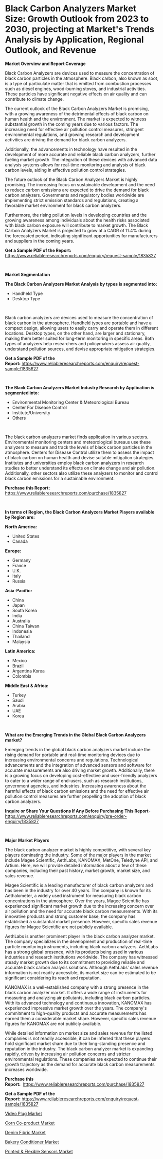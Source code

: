 <p><h1>Black Carbon Analyzers Market Size: Growth Outlook from 2023 to 2030, projecting at Market's Trends Analysis by Application, Regional Outlook, and Revenue</h1></p><p><strong>Market Overview and Report Coverage</strong></p>
<p><p>Black Carbon Analyzers are devices used to measure the concentration of black carbon particles in the atmosphere. Black carbon, also known as soot, is a type of particulate matter that is emitted from combustion processes such as diesel engines, wood-burning stoves, and industrial activities. These particles have significant negative effects on air quality and can contribute to climate change.</p><p>The current outlook of the Black Carbon Analyzers Market is promising, with a growing awareness of the detrimental effects of black carbon on human health and the environment. The market is expected to witness substantial growth in the coming years due to various factors. The increasing need for effective air pollution control measures, stringent environmental regulations, and growing research and development activities are driving the demand for black carbon analyzers.</p><p>Additionally, the advancements in technology have resulted in the development of more accurate and reliable black carbon analyzers, further fueling market growth. The integration of these devices with advanced data analysis systems allows for real-time monitoring and analysis of black carbon levels, aiding in effective pollution control strategies.</p><p>The future outlook of the Black Carbon Analyzers Market is highly promising. The increasing focus on sustainable development and the need to reduce carbon emissions are expected to drive the demand for black carbon analyzers. Governments and regulatory bodies worldwide are implementing strict emission standards and regulations, creating a favorable market environment for black carbon analyzers.</p><p>Furthermore, the rising pollution levels in developing countries and the growing awareness among individuals about the health risks associated with black carbon exposure will contribute to market growth. The Black Carbon Analyzers Market is projected to grow at a CAGR of 11.4% during the forecasted period, indicating significant opportunities for manufacturers and suppliers in the coming years.</p></p>
<p><strong>Get a Sample PDF of the Report:</strong> <a href="https://www.reliableresearchreports.com/enquiry/request-sample/1835827">https://www.reliableresearchreports.com/enquiry/request-sample/1835827</a></p>
<p>&nbsp;</p>
<p><strong>Market Segmentation</strong></p>
<p><strong>The Black Carbon Analyzers Market Analysis by types is segmented into:</strong></p>
<p><ul><li>Handheld Type</li><li>Desktop Type</li></ul></p>
<p>&nbsp;</p>
<p><p>Black carbon analyzers are devices used to measure the concentration of black carbon in the atmosphere. Handheld types are portable and have a compact design, allowing users to easily carry and operate them in different locations. Desktop types, on the other hand, are larger and stationary, making them better suited for long-term monitoring in specific areas. Both types of analyzers help researchers and policymakers assess air quality, understand pollution sources, and devise appropriate mitigation strategies.</p></p>
<p><strong>Get a Sample PDF of the Report:</strong>&nbsp;<a href="https://www.reliableresearchreports.com/enquiry/request-sample/1835827">https://www.reliableresearchreports.com/enquiry/request-sample/1835827</a></p>
<p>&nbsp;</p>
<p><strong>The Black Carbon Analyzers Market Industry Research by Application is segmented into:</strong></p>
<p><ul><li>Environmental Monitoring Center & Meteorological Bureau</li><li>Center For Disease Control</li><li>Institute/University</li><li>Others</li></ul></p>
<p>&nbsp;</p>
<p><p>The black carbon analyzers market finds application in various sectors. Environmental monitoring centers and meteorological bureaus use these analyzers to measure and track the levels of black carbon particles in the atmosphere. Centers for Disease Control utilize them to assess the impact of black carbon on human health and devise suitable mitigation strategies. Institutes and universities employ black carbon analyzers in research studies to better understand its effects on climate change and air pollution. Additionally, other sectors also utilize these analyzers to monitor and control black carbon emissions for a sustainable environment.</p></p>
<p><strong>Purchase this Report:</strong>&nbsp; <a href="https://www.reliableresearchreports.com/purchase/1835827">https://www.reliableresearchreports.com/purchase/1835827</a></p>
<p>&nbsp;</p>
<p><strong>In terms of Region, the Black Carbon Analyzers Market Players available by Region are:</strong></p>
<p>
    <p> <strong> North America: </strong>
        <ul>
            <li>United States</li>
            <li>Canada</li>
        </ul>
        </p> 
    <p> <strong> Europe: </strong>
        <ul>
            <li>Germany</li>
            <li>France</li>
            <li>U.K.</li>
            <li>Italy</li>
            <li>Russia</li>
        </ul>
        </p> 
    <p> <strong> Asia-Pacific: </strong>
        <ul>
            <li>China</li>
            <li>Japan</li>
            <li>South Korea</li>
            <li>India</li>
            <li>Australia</li>
            <li>China Taiwan</li>
            <li>Indonesia</li>
            <li>Thailand</li>
            <li>Malaysia</li>
        </ul>
        </p> 
    <p> <strong> Latin America: </strong>
        <ul>
            <li>Mexico</li>
            <li>Brazil</li>
            <li>Argentina Korea</li>
            <li>Colombia</li>
        </ul>
        </p> 
    <p> <strong> Middle East & Africa: </strong>
        <ul>
            <li>Turkey</li>
            <li>Saudi</li>
            <li>Arabia</li>
            <li>UAE</li>
            <li>Korea</li>
        </ul>
    </p>
    </p>
<p>&nbsp;</p>
<p><strong>What are the Emerging Trends in the Global Black Carbon Analyzers market?</strong></p>
<p><p>Emerging trends in the global black carbon analyzers market include the rising demand for portable and real-time monitoring devices due to increasing environmental concerns and regulations. Technological advancements and the integration of advanced sensors and software for accurate measurements are also driving market growth. Additionally, there is a growing focus on developing cost-effective and user-friendly analyzers to cater to a wider range of end-users, such as research institutions, government agencies, and industries. Increasing awareness about the harmful effects of black carbon emissions and the need for effective air pollution control measures are further propelling the adoption of black carbon analyzers.</p></p>
<p><strong>Inquire or Share Your Questions If Any Before Purchasing This Report</strong>- <a href="https://www.reliableresearchreports.com/enquiry/pre-order-enquiry/1835827">https://www.reliableresearchreports.com/enquiry/pre-order-enquiry/1835827</a></p>
<p>&nbsp;</p>
<p><strong>Major Market Players</strong></p>
<p><p>The black carbon analyzer market is highly competitive, with several key players dominating the industry. Some of the major players in the market include Magee Scientific, AethLabs, KANOMAX, MetOne, Teledyne API, and Artium. Here, we will provide detailed information about a few of these companies, including their past history, market growth, market size, and sales revenue.</p><p>Magee Scientific is a leading manufacturer of black carbon analyzers and has been in the industry for over 40 years. The company is known for its Aethalometer, a widely used instrument for measuring black carbon concentrations in the atmosphere. Over the years, Magee Scientific has experienced significant market growth due to the increasing concern over air pollution and the need for accurate black carbon measurements. With its innovative products and strong customer base, the company has established a substantial market presence. However, specific sales revenue figures for Magee Scientific are not publicly available.</p><p>AethLabs is another prominent player in the black carbon analyzer market. The company specializes in the development and production of real-time particle monitoring instruments, including black carbon analyzers. AethLabs has a strong global presence, with its products being used in various industries and research institutions worldwide. The company has witnessed steady market growth due to its commitment to providing reliable and accurate black carbon analysis solutions. Although AethLabs' sales revenue information is not readily accessible, its market size can be estimated to be significant considering its reach and reputation.</p><p>KANOMAX is a well-established company with a strong presence in the black carbon analyzer market. It offers a wide range of instruments for measuring and analyzing air pollutants, including black carbon particles. With its advanced technology and continuous innovation, KANOMAX has experienced impressive market growth over the years. The company's commitment to high-quality products and accurate measurements has earned them a considerable market share. However, specific sales revenue figures for KANOMAX are not publicly available.</p><p>While detailed information on market size and sales revenue for the listed companies is not readily accessible, it can be inferred that these players hold significant market share due to their long-standing presence and reputation in the industry. The black carbon analyzer market is expanding rapidly, driven by increasing air pollution concerns and stricter environmental regulations. These companies are expected to continue their growth trajectory as the demand for accurate black carbon measurements increases worldwide.</p></p>
<p><strong>Purchase this Report:</strong>&nbsp;&nbsp;<a href="https://www.reliableresearchreports.com/purchase/1835827">https://www.reliableresearchreports.com/purchase/1835827</a></p>
<p></p>
<p><strong>Get a Sample PDF of the Report:</strong>&nbsp;<a href="https://www.reliableresearchreports.com/enquiry/request-sample/1835827">https://www.reliableresearchreports.com/enquiry/request-sample/1835827</a></p>
<p><p><a href="https://www.linkedin.com/pulse/video-plug-market-challenges-opportunities-growth-drivers/">Video Plug Market</a></p><p><a href="https://medium.com/@ardithlynch1906/corn-co-product-market-the-key-to-successful-business-strategy-forecast-till-2030-9a6d3e97c07c">Corn Co-product Market</a></p><p><a href="https://www.linkedin.com/pulse/denim-fibric-market-research-report-provides-thorough/">Denim Fibric Market</a></p><p><a href="https://medium.com/@clayreinger/bakery-conditioner-market-furnishes-information-on-market-share-market-trends-and-market-growth-575317139db7">Bakery Conditioner Market</a></p><p><a href="https://www.linkedin.com/pulse/printed-amp-flexible-sensors-market-size-2023-2030-global-industrial/">Printed & Flexible Sensors Market</a></p></p>